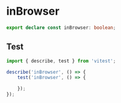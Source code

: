 # inBrowser
```ts
export declare const inBrowser: boolean;

```

## Test
```ts
import { describe, test } from 'vitest';

describe('inBrowser', () => {
    test('inBrowser', () => {

    });
});
```
